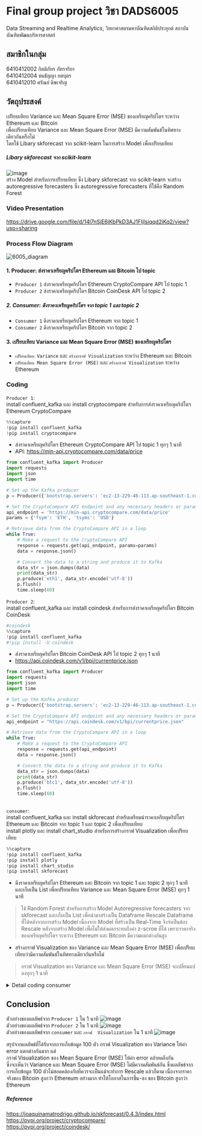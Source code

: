# Final group project วิชา DADS6005
Data Streaming and Realtime Analytics, วิทยาศาสตรมหาบัณฑิตสถิติประยุกต์ สถาบันบัณฑิตพัฒนบริหารศาสตร์

## สมาชิกในกลุ่ม
6410412002 กิตติภัทร ภัทรจริยา  
6410412004 ชนธัญญา ยศบุตร  
6410412010 ศรัณย์ ดิษเจริญ  

## วัตถุประสงค์
เปรียบเทียบ Variance และ Mean Square Error (MSE) ของเหรียญคริปโตฯ ระหว่าง Ethereum และ Bitcoin  
เพื่อเปรียบเทียบ Variance และ Mean Square Error (MSE) มีความสัมพันธ์ในทิศทางเดียวกันหรือไม่  
โดยใช้ Libary skforecast จาก scikit-learn ในการสร้าง Model เพื่อเปรียบเทียบ

##### Libary skforecast จาก scikit-learn  
![image](https://user-images.githubusercontent.com/97492504/212503469-37995f25-9c68-44fb-82e7-4f6dcd53e7a0.png)  
สร้าง Model สำหรับการเปรียบเทียบ ซึ่ง Libary skforecast จาก scikit-learn จะสร้าง autoregressive forecasters ซึ่ง autoregressive forecasters ที่ใช้คือ Random Forest

### Video Presentation  
https://drive.google.com/file/d/14l7nSjE6jKbPkD3AJ1FIjlsiqqd2iKq2/view?usp=sharing  

### Process Flow Diagram  
![6005_diagram](https://user-images.githubusercontent.com/97491541/212450021-c0d95cd5-5574-463a-b621-b43be64995f4.jpg)

#### 1. Producer: ส่งราคาเหรียญคริปโตฯ Ethereum และ Bitcoin ไป topic
- `Producer 1` ส่งราคาเหรียญคริปโตฯ Ethereum CryptoCompare API ไป topic 1
- `Producer 2` ส่งราคาเหรียญคริปโตฯ Bitcoin CoinDesk API ไป topic 2

##### 2. Consumer: ดึงราคาเหรียญคริปโตฯ จาก topic 1 และ topic 2
- `Consumer 1` ดึงราคาเหรียญคริปโตฯ Ethereum จาก topic 1
- `Consumer 2` ดึงราคาเหรียญคริปโตฯ Bitcoin จาก topic 2

#### 3. เปรียบเทียบ Variance และ Mean Square Error (MSE) ของเหรียญคริปโตฯ
- `เปรียบเทียบ Variance` และ `สร้างกราฟ Visualization` ระหว่าง Ethereum และ Bitcoin  
- `เปรียบเทียบ Mean Square Error (MSE)` และ `สร้างกราฟ Visualization` ระหว่าง Ethereum  

### Coding  

`Producer 1`:  
install confluent_kafka และ install cryptocompare สำหรับการส่งราคาเหรียญคริปโตฯ Ethereum CryptoCompare  
```python
%%capture
!pip install confluent_kafka
!pip install cryptocompare
```

- ส่งราคาเหรียญคริปโตฯ Ethereum CryptoCompare API ไป topic 1 ทุกๆ 1 นาที  
- API: https://min-api.cryptocompare.com/data/price  
```python
from confluent_kafka import Producer
import requests
import json
import time

# Set up the Kafka producer
p = Producer({'bootstrap.servers': 'ec2-13-229-46-113.ap-southeast-1.compute.amazonaws.com:9092'})

# Set the CryptoCompare API endpoint and any necessary headers or parameters
api_endpoint = 'https://min-api.cryptocompare.com/data/price'
params = {'fsym': 'ETH', 'tsyms': 'USD'}

# Retrieve data from the CryptoCompare API in a loop
while True:
    # Make a request to the CryptoCompare API
    response = requests.get(api_endpoint, params=params)
    data = response.json()

    # Convert the data to a string and produce it to Kafka
    data_str = json.dumps(data)
    print(data_str)
    p.produce('eth1', data_str.encode('utf-8'))
    p.flush()
    time.sleep(60)
```

`Producer 2`:  
install confluent_kafka และ install coindesk สำหรับการส่งราคาเหรียญคริปโตฯ Bitcoin CoinDesk 
```python
#coindesk
%%capture
!pip install confluent_kafka
#!pip install -U coindesk
```

- ส่งราคาเหรียญคริปโตฯ Bitcoin CoinDesk API ไป topic 2 ทุกๆ 1 นาที  
- https://api.coindesk.com/v1/bpi/currentprice.json  
```python
from confluent_kafka import Producer
import requests
import json
import time

# Set up the Kafka producer
p = Producer({'bootstrap.servers': 'ec2-13-229-46-113.ap-southeast-1.compute.amazonaws.com:9092'})

# Set the CryptoCompare API endpoint and any necessary headers or parameters
api_endpoint = "https://api.coindesk.com/v1/bpi/currentprice.json"

# Retrieve data from the CryptoCompare API in a loop
while True:
    # Make a request to the CryptoCompare API
    response = requests.get(api_endpoint)
    data = response.json()

    # Convert the data to a string and produce it to Kafka
    data_str = json.dumps(data)
    print(data_str)
    p.produce('btc1', data_str.encode('utf-8'))
    p.flush()
    time.sleep(60)
     
```

`consumer`:  
install confluent_kafka และ install skforecast สำหรับเตรียมนำราคาเหรียญคริปโตฯ Ethereum และ Bitcoin จาก topic 1 และ topic 2 เพื่อเปรียบเทียบ  
install plotly และ install chart_studio สำหรับการสร้างกราฟ Visualization เพื่อเปรียบเทียบ  
```python
%%capture
!pip install confluent_kafka
!pip install plotly
!pip install chart_studio
!pip install skforecast
```

- ดึงราคาเหรียญคริปโตฯ Ethereum และ Bitcoin จาก topic 1 และ topic 2 ทุกๆ 1 นาที และเก็บเป็น List เพื่อเปรียบเทียบ Variance และ Mean Square Error (MSE) ทุกๆ 1 นาที  
> ใช้ Random Forest สำหรับการสร้าง Model Autoregressive forecasters จาก skforecast และเก็บเป็น List เพื่อนำมาสร้างเป็น Dataframe
> Rescale Dataframe ที่ได้หลังจากการสร้าง Model เนื่องจาก Model ที่สร้างเป็น Real-Time จึงจำเป็นต้อง Rescale หลังจากสร้าง Model เพื่อไม่ให้ส่งผลกระทบถึงค่า z-scroe ที่ได้ เพราะราคาจริงของเหรียญคริปโตฯ ระหว่าง Ethereum และ Bitcoin มีความแตกต่างกันสูง  
- สร้างกราฟ Visualization ของ Variance และ Mean Square Error (MSE) เพื่อเปรียบเทียบว่ามีความสัมพันธ์ในทิศทางเดียวกันหรือไม่  
> กราฟ Visualization ของ Variance และ Mean Square Error (MSE) จะเปลี่ยนแปลงทุกๆ 1 นาที  
  
<details>
<summary>Detail coding consumer</summary>

```python
from confluent_kafka import Consumer, KafkaError
import json
import time
import numpy as np
import pandas as pd
import matplotlib.pyplot as plt
from IPython.display import display, clear_output
from sklearn.linear_model import LinearRegression
from sklearn.linear_model import Lasso
from sklearn.ensemble import RandomForestRegressor
from sklearn.metrics import mean_squared_error
from sklearn.preprocessing import StandardScaler
from sklearn.pipeline import make_pipeline
from skforecast.ForecasterAutoreg import ForecasterAutoreg
from skforecast.ForecasterAutoregCustom import ForecasterAutoregCustom
from skforecast.ForecasterAutoregDirect import ForecasterAutoregDirect
from skforecast.model_selection import grid_search_forecaster
from skforecast.model_selection import backtesting_forecaster
from skforecast.utils import save_forecaster
from skforecast.utils import load_forecaster
from sklearn.preprocessing import MinMaxScaler


# Set up the Kafka consumer for topic 1
c1 = Consumer({
    'bootstrap.servers': 'ec2-13-229-46-113.ap-southeast-1.compute.amazonaws.com:9092',
    'group.id': 'my-consumer-group',
    'auto.offset.reset': 'latest'
})
c1.subscribe(['eth1'])
# Set up the Kafka consumer for topic 2
c2 = Consumer({
    'bootstrap.servers': 'ec2-13-229-46-113.ap-southeast-1.compute.amazonaws.com:9092',
    'group.id': 'mygroup',
    'auto.offset.reset': 'latest'
})
c2.subscribe(['btc1'])

btc=[]
eth=[]
btc_var=[]
eth_var=[]
i=1
i2=1
x_count=[]
x_count2=[]
err_sqr_btc=[]
err_sqr_eth=[]
mse_btc=[]
mse_eth=[]

# Consume messages from Kafka and print them to the console
while True:
    msg1 = c1.poll(1.0)

    if msg1 is None:
        continue
    if msg1.error():
        print("Consumer error: {}".format(msg1.error()))
        continue
    msg2 = c2.poll(1.0)

    if msg2 is None:
        continue
    if msg2.error():
        print("Consumer error: {}".format(msg2.error()))
        continue
    

    # Print the message from topic 1
    a=msg1.value().decode('utf-8')
    b=json.loads(a)
    eth.append(b["USD"])
    print("ETH :",b["USD"])
    # Print the message from topic 2
    c=msg2.value().decode('utf-8')
    d=json.loads(c)
    bpi = d['bpi']
    bpi_USD=bpi["USD"]

    btc.append(bpi_USD["rate_float"])
    print("BTC :",bpi_USD["rate_float"])
    btc_var.append(np.var(btc))
    eth_var.append(np.var(eth))
    #counter
    x_count.append(i)

    #print variance and create data frame of varince
    datadict = {'period':x_count,'BTC': btc_var, 'ETH': eth_var}
    df = pd.DataFrame(datadict)
    if len(btc)<2:
      df.plot(x="period", y=["BTC", "ETH"])
    #model
    if len(btc)>=2:
      datadict2 = {'period':x_count,'BTC': btc, 'ETH': eth}
      df2= pd.DataFrame(datadict2)

    #BTC_model
      forecaster = ForecasterAutoreg(
                regressor = RandomForestRegressor(random_state=123),
                lags      = len(btc)-1
             )

      forecaster.fit(y=df2["BTC"])
      from multiprocessing.sharedctypes import Value
      steps = 1
      predictions = forecaster.predict(steps=steps)
      btc_pred = predictions.item()
    #ETH_model
      forecaster2 = ForecasterAutoreg(
                regressor = RandomForestRegressor(random_state=123),
                lags      = len(eth)-1
             )

      forecaster2.fit(y=df2["ETH"])
      from multiprocessing.sharedctypes import Value
      steps = 1
      predictions2 = forecaster2.predict(steps=steps)
      eth_pred = predictions2.item()
      
      err_sqr_btc.append((predictions.item()-bpi_USD["rate_float"])**2)
      err_sqr_eth.append((predictions2.item()-b["USD"])**2)

      mse_btc.append(sum(err_sqr_btc)/len(err_sqr_btc))
      mse_eth.append(sum(err_sqr_eth)/len(err_sqr_eth))

      x_count2.append(i2)
      datadict_mse = {'period':x_count2,'BTC_MSE': mse_btc, 'ETH_MSE': mse_eth}
      df_mse= pd.DataFrame(datadict_mse)

      #Normalization BTC MSE and ETH MSE
      scaler2 = StandardScaler()   
      scaler2.fit(df_mse)
      df_scaled2 = scaler2.transform(df_mse)
      df_scaled2 = pd.DataFrame(df_scaled2, columns=df_mse.columns)
      df_scaled2['mse_period'] = x_count2
      
      #Normalization BTC Variance and ETH Variance
      scaler = StandardScaler()
      scaler.fit(df)
      df_scaled = scaler.transform(df)
      df_scaled = pd.DataFrame(df_scaled, columns=df.columns)
      df_scaled['var_period'] = x_count

      #Visualize
      fig, (ax1, ax2) = plt.subplots(nrows=1, ncols=2, figsize=(25, 5))
      plt.subplots_adjust(wspace=0.5)
      ax1.set_title('Compare Variance between BTC and ETH')
      ax2.set_title('Compare MSE between BTC and ETH')

      df_scaled.plot(x="var_period", y=["BTC", "ETH"],ax=ax1)
      df_scaled2.plot(x="mse_period", y=["BTC_MSE", "ETH_MSE"],ax=ax2)

      print("BTC_pred :",predictions.item())
      print("ETH_pred :",predictions2.item())
      print("BTC_var :",df_scaled.tail(1)['BTC'].item())
      print("ETH_var :",df_scaled.tail(1)['ETH'].item())
      print("mse_btc :",mse_btc[-1])
      print("mse_eth :",mse_eth[-1])
      print("mse_btc_std :",df_scaled2.tail(1)['BTC_MSE'].item())
      print("mse_eth_std :",df_scaled2.tail(1)['ETH_MSE'].item())
      i2+=1

    plt.show()
    clear_output(wait=True)
    i+=1
    time.sleep(60)

c.close()
```
</details>


## Conclusion
ตัวอย่างของผลลัพธ์จาก `Producer 1` ใน 1 นาที
![image](https://user-images.githubusercontent.com/97492504/212519860-fbbc7ea4-b553-4229-b910-9783abb793a6.png)  
ตัวอย่างของผลลัพธ์จาก `Producer 2` ใน 1 นาที
![image](https://user-images.githubusercontent.com/97492504/212519870-620dc57f-0c73-49a6-8afd-2779fa47d258.png)  
ตัวอย่างของผลลัพธ์จาก `consumer` และ `กราฟ  Visualization` ใน 1 นาที
![image](https://user-images.githubusercontent.com/97492504/212519889-9d6d3253-ab2e-4080-a56d-c2b9d7921edd.png)

สรุปจากผลลัพธ์ที่ได้รับจากการเก็บข้อมูล 100 ตัว
กราฟ  Visualization ของ Variance ให้ค่า error แตกต่างกันมาก แต่  
กราฟ  Visualization ของ Mean Square Error (MSE) ให้ค่า error คล้ายคลึงกัน  
ซึ่งจะเห็นว่า Variance และ Mean Square Error (MSE) ไม่มีความสัมพันธ์กัน ซึ่งผลลัพธ์จากการเก็บข้อมูล 100 ตัวไม่สอดคล้องกับที่ควรจะเป็นแม้จะทำการ Rescale แล้วก็ตาม เนื่องจากราคาจริงของ Bitcoin สูงกว่า 
Ethereum อย่างมาก ทำให้โอกาสในการขึ้น-ลง ของ Bitcoin สูงกว่า Ethereum 




##### Reference  
https://joaquinamatrodrigo.github.io/skforecast/0.4.3/index.html  
https://pypi.org/project/cryptocompare/  
https://pypi.org/project/coindesk/  
